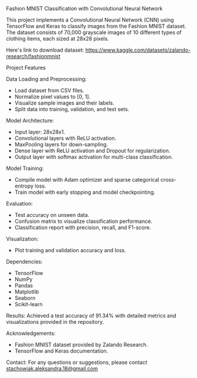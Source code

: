 Fashion MNIST Classification with Convolutional Neural Network

This project implements a Convolutional Neural Network (CNN) using TensorFlow and Keras to classify images from the Fashion MNIST dataset. The dataset consists of 70,000 grayscale images of 10 different types of clothing items, each sized at 28x28 pixels.

Here's link to download dataset:
https://www.kaggle.com/datasets/zalando-research/fashionmnist

Project Features

Data Loading and Preprocessing:
- Load dataset from CSV files.
- Normalize pixel values to [0, 1].
- Visualize sample images and their labels.
- Split data into training, validation, and test sets.

Model Architecture:
- Input layer: 28x28x1.
- Convolutional layers with ReLU activation.
- MaxPooling layers for down-sampling.
- Dense layer with ReLU activation and Dropout for regularization.
- Output layer with softmax activation for multi-class classification.

Model Training:

- Compile model with Adam optimizer and sparse categorical cross-entropy loss.
- Train model with early stopping and model checkpointing.

Evaluation:

- Test accuracy on unseen data.
- Confusion matrix to visualize classification performance.
- Classification report with precision, recall, and F1-score.

Visualization:

- Plot training and validation accuracy and loss.

Dependencies:
- TensorFlow
- NumPy
- Pandas
- Matplotlib
- Seaborn
- Scikit-learn

Results:
Achieved a test accuracy of 91.34% with detailed metrics and visualizations provided in the repository.

Acknowledgements:
- Fashion MNIST dataset provided by Zalando Research.
- TensorFlow and Keras documentation.

Contact:
For any questions or suggestions, please contact stachowiak.aleksandra.18@gmail.com


